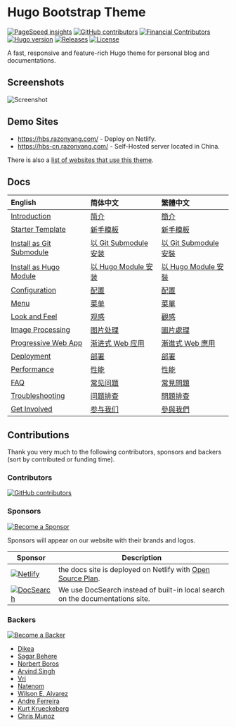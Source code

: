 # Hugo Bootstrap Theme

[![PageSpeed insights](https://img.shields.io/badge/pagespeed-90%2B-success?style=flat-square)](https://pagespeed.web.dev/report?url=https://hbs-skeleton.netlify.app/)
[![GitHub contributors](https://img.shields.io/github/contributors/razonyang/hugo-theme-bootstrap?style=flat-square)](https://github.com/razonyang/hugo-theme-bootstrap/graphs/contributors)
[![Financial Contributors](https://opencollective.com/hbs/tiers/badge.svg)](https://opencollective.com/hbs)
[![Hugo version](https://img.shields.io/badge/hugo-0.97.0%2B-important?style=flat-square)](https://github.com/gohugoio/hugo/releases)
[![Releases](https://img.shields.io/github/release/razonyang/hugo-theme-bootstrap?style=flat-square)](https://github.com/razonyang/hugo-theme-bootstrap/releases)
[![License](https://img.shields.io/github/license/razonyang/hugo-theme-bootstrap?style=flat-square)](https://github.com/razonyang/hugo-theme-bootstrap/blob/master/LICENSE)

A fast, responsive and feature-rich Hugo theme for personal blog and documentations.

## Screenshots

![Screenshot](https://raw.githubusercontent.com/razonyang/hugo-theme-bootstrap/master/images/screenshot.png)

## Demo Sites

- https://hbs.razonyang.com/ - Deploy on Netlify.
- https://hbs-cn.razonyang.com/ - Self-Hosted server located in China.

There is also a [list of websites that use this theme](https://github.com/razonyang/hugo-theme-bootstrap/blob/master/USERS.md).

## Docs

| English | 简体中文 | 繁體中文
|:---|:---|:---
| [Introduction](https://hbs.razonyang.com/v1/en/docs/getting-started/introduction) | [简介](https://hbs.razonyang.com/v1/zh-hans/docs/getting-started/introduction) | [簡介](https://hbs.razonyang.com/v1/zh-hant/docs/getting-started/introduction)
| [Starter Template](https://github.com/razonyang/hugo-theme-bootstrap-skeleton) | [新手模板](https://github.com/razonyang/hugo-theme-bootstrap-skeleton) | [新手模板](https://github.com/razonyang/hugo-theme-bootstrap-skeleton)
| [Install as Git Submodule](https://hbs.razonyang.com/v1/en/docs/getting-started/installation/git-submodule/) | [以 Git Submodule 安装](https://hbs.razonyang.com/v1/zh-hans/docs/getting-started/installation/git-submodule/) | [以 Git Submodule 安裝](https://hbs.razonyang.com/v1/zh-hant/docs/getting-started/installation/git-submodule/)
| [Install as Hugo Module](https://hbs.razonyang.com/v1/en/docs/getting-started/installation/hugo-module/) | [以 Hugo Module 安装](https://hbs.razonyang.com/v1/zh-hans/docs/getting-started/installation/hugo-module/) | [以 Hugo Module 安裝](https://hbs.razonyang.com/v1/zh-hant/docs/getting-started/installation/hugo-module/)
| [Configuration](https://hbs.razonyang.com/v1/en/docs/configuration) | [配置](https://hbs.razonyang.com/v1/zh-hans/docs/configuration) | [配置](https://hbs.razonyang.com/v1/zh-hant/docs/configuration)
| [Menu](https://hbs.razonyang.com/v1/en/docs/menu) | [菜单](https://hbs.razonyang.com/v1/zh-hans/docs/menu) | [菜單](https://hbs.razonyang.com/v1/zh-hant/posts/menu)
| [Look and Feel](https://hbs.razonyang.com/v1/en/docs/look-and-feel) | [观感](https://hbs.razonyang.com/v1/zh-hans/docs/look-and-feel) | [觀感](https://hbs.razonyang.com/v1/zh-hant/docs/look-and-feel)
| [Image Processing](https://hbs.razonyang.com/v1/en/docs/image-processing/) | [图片处理](https://hbs.razonyang.com/v1/zh-hans/docs/image-processing/) | [圖片處理](https://hbs.razonyang.com/v1/zh-hant/docs/image-processing/)
| [Progressive Web App](https://hbs.razonyang.com/v1/en/docs/pwa/) | [渐进式 Web 应用](https://hbs.razonyang.com/v1/zh-hans/docs/pwa/) | [漸進式 Web 應用](https://hbs.razonyang.com/v1/zh-hant/docs/pwa/)
| [Deployment](https://hbs.razonyang.com/v1/en/docs/deployment) | [部署](https://hbs.razonyang.com/v1/zh-hans/docs/deployment) | [部署](https://hbs.razonyang.com/v1/zh-hant/docs/deployment)
| [Performance](https://hbs.razonyang.com/v1/en/docs/advanced/performance) | [性能](https://hbs.razonyang.com/v1/zh-hans/docs/advanced/performance) | [性能](https://hbs.razonyang.com/v1/zh-hant/docs/advanced/performance)
| [FAQ](https://hbs.razonyang.com/v1/en/faq) | [常见问题](https://hbs.razonyang.com/v1/zh-hans/faq) | [常見問題](https://hbs.razonyang.com/v1/zh-hant/faq)
| [Troubleshooting](https://hbs.razonyang.com/v1/en/docs/troubleshooting) | [问题排查](https://hbs.razonyang.com/v1/zh-hans/docs/troubleshooting) | [問題排查](https://hbs.razonyang.com/v1/zh-hant/docs/troubleshooting)
| [Get Involved](https://hbs.razonyang.com/v1/en/docs/get-involved) | [参与我们](https://hbs.razonyang.com/v1/zh-hans/docs/get-involved) | [參與我們](https://hbs.razonyang.com/v1/zh-hant/docs/get-involved)


## Contributions

Thank you very much to the following contributors, sponsors and backers (sort by contributed or funding time).

### Contributors

[![GitHub contributors](https://img.shields.io/github/contributors/razonyang/hugo-theme-bootstrap?style=for-the-badge)](https://github.com/razonyang/hugo-theme-bootstrap/graphs/contributors)

### Sponsors

[![Become a Sponsor](https://opencollective.com/hbs/tiers/sponsor.svg?avatarHeight=56)](https://opencollective.com/hbs#support)

Sponsors will appear on our website with their brands and logos.

| Sponsor | Description |
|---|---|
| [![Netlify](https://www.netlify.com/img/global/badges/netlify-color-accent.svg)](https://netlify.app/) | the docs site is deployed on Netlify with [Open Source Plan](https://www.netlify.com/legal/open-source-policy/).
| [![DocSearch](https://docsearch.algolia.com/img/docsearch-logo.svg)](https://docsearch.algolia.com/) | We use DocSearch instead of built-in local search on the documentations site.

### Backers

[![Become a Backer](https://opencollective.com/hbs/tiers/backer.svg?avatarHeight=56)](https://opencollective.com/hbs#support)

- [Dikea](https://github.com/Dikea)
- [Sagar Behere](https://github.com/sagarbehere)
- [Norbert Boros](https://github.com/Mecanik)
- [Arvind Singh](https://github.com/ArvindRSingh)
- [Vri](https://github.com/vrifox)
- [Natenom](https://github.com/Natenom)
- [Wilson E. Alvarez](https://github.com/Rubonnek)
- [Andre Ferreira](https://github.com/andrefpoli)
- [Kurt Krueckeberg](https://github.com/kurt-krueckeberg)
- [Chris Munoz](https://github.com/cmpi66)
